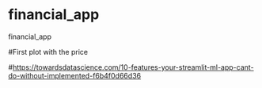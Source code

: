 # financial_app
financial_app




#First plot with the price 





#https://towardsdatascience.com/10-features-your-streamlit-ml-app-cant-do-without-implemented-f6b4f0d66d36
